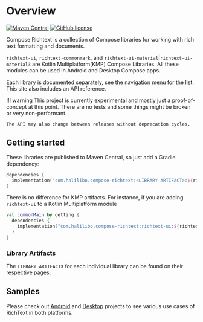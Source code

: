 # Overview

[![Maven Central](https://img.shields.io/maven-central/v/com.halilibo.compose-richtext/richtext-ui.svg?label=Maven%20Central)](https://search.maven.org/search?q=g:%22com.halilibo.compose-richtext%22)
[![GitHub license](https://img.shields.io/badge/license-Apache%20License%202.0-blue.svg?style=flat)](https://www.apache.org/licenses/LICENSE-2.0)

Compose Richtext is a collection of Compose libraries for working with rich text formatting and
documents. 

`richtext-ui`, `richtext-commonmark`, and `richtext-ui-material`|`richtext-ui-material3` are Kotlin Multiplatform(KMP) Compose Libraries.
All these modules can be used in Android and Desktop Compose apps. 

Each library is documented separately, see the navigation menu for the list. This site also includes
an API reference.

!!! warning
    This project is currently experimental and mostly just a proof-of-concept at this point.
    There are no tests and some things might be broken or very non-performant.

    The API may also change between releases without deprecation cycles.

## Getting started

These libraries are published to Maven Central, so just add a Gradle dependency:

```kotlin
dependencies {
  implementation("com.halilibo.compose-richtext:<LIBRARY-ARTIFACT>:${richtext_version}")
}
```

There is no difference for KMP artifacts. For instance, if you are adding `richtext-ui` to a Kotlin Multiplatform module

```kotlin
val commonMain by getting {
  dependencies {
    implementation("com.halilibo.compose-richtext:richtext-ui:${richtext_version}")
  }
}
```

### Library Artifacts

The `LIBRARY_ARTIFACT`s for each individual library can be found on their respective pages.

## Samples

Please check out [Android](https://github.com/halilozercan/compose-richtext/tree/main/android-sample) and [Desktop](https://github.com/halilozercan/compose-richtext/tree/main/desktop-sample)
projects to see various use cases of RichText in both platforms.